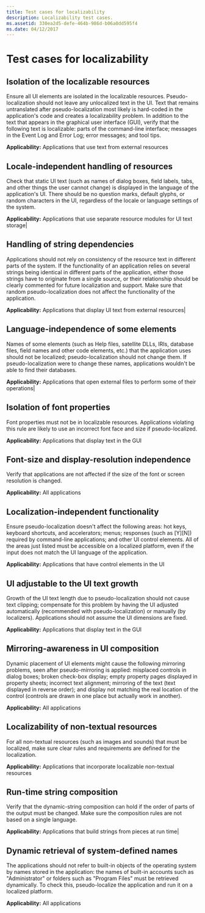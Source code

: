 ```yaml
---
title: Test cases for localizability
description: Localizability test cases.
ms.assetid: 330ea2d5-defe-464b-986d-b06a0dd595f4
ms.date: 04/12/2017
---
```


# Test cases for localizability

## Isolation of the localizable resources

Ensure all UI elements are isolated in the localizable resources.
Pseudo-localization should not leave any unlocalized text in the UI.
Text that remains untranslated after pseudo-localization most likely is hard-coded in the application's code and creates a localizability problem.
In addition to the text that appears in the graphical user interface (GUI), verify that the following text is localizable: parts of the command-line interface; messages in the Event Log and Error Log; error messages; and tool tips.

**Applicability:** Applications that use text from external resources

## Locale-independent handling of resources

Check that static UI text (such as names of dialog boxes, field labels, tabs, and other things the user cannot change) is displayed in the language of the application's UI.
There should be no question marks, default glyphs, or random characters in the UI, regardless of the locale or language settings of the system.

**Applicability:** Applications that use separate resource modules for UI text storage|

## Handling of string dependencies

Applications should not rely on consistency of the resource text in different parts of the system.
If the functionality of an application relies on several strings being identical in different parts of the application, either those strings have to originate from a single source, or their relationship should be clearly commented for future localization and support. Make sure that random pseudo-localization does not affect the functionality of the application.

**Applicability:** Applications that display UI text from external resources|

## Language-independence of some elements

Names of some elements (such as Help files, satellite DLLs, IRIs, database files, field names and other code elements, etc.) that the application uses should not be localized; pseudo-localization should not change them. If pseudo-localization were to change these names, applications wouldn't be able to find their databases.

**Applicability:** Applications that open external files to perform some of their operations|

## Isolation of font properties

Font properties must not be in localizable resources. Applications violating this rule are likely to use an incorrect font face and size if pseudo-localized.

**Applicability:** Applications that display text in the GUI

## Font-size and display-resolution independence

Verify that applications are not affected if the size of the font or screen resolution is changed.

**Applicability:** All applications

## Localization-independent functionality

Ensure pseudo-localization doesn't affect the following areas: hot keys, keyboard shortcuts, and accelerators; menus; responses (such as \[Y\]\[N\]) required by command-line applications; and other UI control elements.
All of the areas just listed must be accessible on a localized platform, even if the input does not match the UI language of the application.

**Applicability:** Applications that have control elements in the UI

## UI adjustable to the UI text growth

Growth of the UI text length due to pseudo-localization should not cause text clipping; compensate for this problem by having the UI adjusted automatically (recommended with pseudo-localization) or manually (by localizers).
Applications should not assume the UI dimensions are fixed.

**Applicability:** Applications that display text in the GUI

## Mirroring-awareness in UI composition

Dynamic placement of UI elements might cause the following mirroring problems, seen after pseudo-mirroring is applied: misplaced controls in dialog boxes; broken check-box display; empty property pages displayed in property sheets; incorrect text alignment; mirroring of the text (text displayed in reverse order); and display not matching the real location of the control (controls are drawn in one place but actually work in another).

**Applicability:** All applications

## Localizability of non-textual resources

For all non-textual resources (such as images and sounds) that must be localized, make sure clear rules and requirements are defined for the localization.

**Applicability:** Applications that incorporate localizable non-textual resources

## Run-time string composition

Verify that the dynamic-string composition can hold if the order of parts of the output must be changed.
Make sure the composition rules are not based on a single language.

**Applicability:** Applications that build strings from pieces at run time|

## Dynamic retrieval of system-defined names

The applications should not refer to built-in objects of the operating system by names stored in the application: the names of built-in accounts such as "Administrator" or folders such as "Program Files" must be retrieved dynamically.
To check this, pseudo-localize the application and run it on a localized platform.

**Applicability:** All applications
